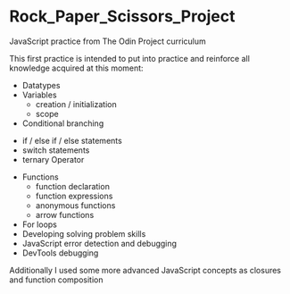 # Rock_Paper_Scissors_Project

JavaScript practice from The Odin Project curriculum

This first practice is intended to put into practice and reinforce all knowledge acquired at this moment:

* Datatypes
* Variables
  - creation / initialization
  - scope
 * Conditional branching
  - if / else if / else statements
  - switch statements
  - ternary Operator
  * Functions
    - function declaration
    - function expressions
    - anonymous functions
    - arrow functions    
 * For loops
 * Developing solving problem skills
 * JavaScript error detection and debugging
 * DevTools debugging


Additionally I used some more advanced JavaScript concepts as closures and function composition
